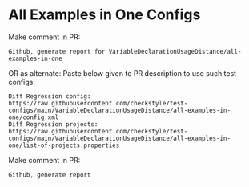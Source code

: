 # All Examples in One Configs
Make comment in PR:
```
Github, generate report for VariableDeclarationUsageDistance/all-examples-in-one
```
OR as alternate:
Paste below given to PR description to use such test configs:
```
Diff Regression config: https://raw.githubusercontent.com/checkstyle/test-configs/main/VariableDeclarationUsageDistance/all-examples-in-one/config.xml
Diff Regression projects: https://raw.githubusercontent.com/checkstyle/test-configs/main/VariableDeclarationUsageDistance/all-examples-in-one/list-of-projects.properties
```
Make comment in PR:
```
Github, generate report
```
